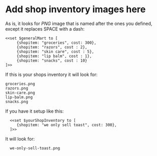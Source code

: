 # Add shop inventory images here
As is, it looks for _PNG_ image that is named after the ones you defined, except it replaces SPACE with a dash:  

    <<set $generalMart to [ 
         {shopitem: "groceries", cost: 300}, 
         {shopitem: "razors", cost : 2},
         {shopitem: "skin care", cost : 5},
         {shopitem: "lip balm", cost : 1},
         {shopitem: "snacks", cost : 10}
    ]>>

If this is your shops inventory it will look for:

    groceries.png
    razors.png
    skin-care.png
    lip-balm.png
    snacks.png

If you have it setup like this:

      <<set $yourShopInventory to [ 
         {shopitem: "we only sell toast", cost: 300}, 
      ]>>

It will look for:

      we-only-sell-toast.png